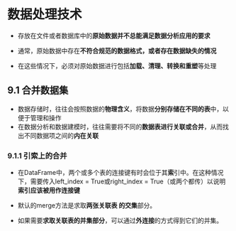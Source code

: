 # 数据处理技术

- 存放在文件或者数据库中的**原始数据并不总能满足数据分析应用的要求**

- 通常，原始数据中存在**不符合规范的数据格式，或者存在数据缺失的情况**

- 在这些情况下，必须对原始数据进行包括**加载、清理、转换和重塑**等处理

## 9.1 合并数据集

- 数据存储时，往往会按照数据的**物理含义**，将数据**分别存储在不同的表**中，以便于管理和操作
- 在数据分析和数据建模时，往往需要将不同的**数据表进行关联或合并**，从而找出不同数据项之间的**内在关联**

### 9.1.1 引索上的合并

- 在DataFrame中，两个或多个表的连接键有时会位于其**索**引中。在这种情况下，需要传入left_index = True或right_index = True（或两个都传）以说明**索引应该被用作连接键**



- 默认的merge方法是求取**两张关联表 的交集**部分。
- 如果需要**求取关联表的并集部分**，可以通过**外连接**的方式得到它们的并集。